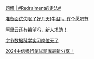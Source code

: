 [题解 | #Redraiment的走法#](https://www.nowcoder.com/discuss/605652052303179776?fromPut=jj-github&urlSource=extension-api)

[准备面试失眠了好几天[牛泪]，许个愿吧节](https://www.nowcoder.com/feed/main/detail/10cc54d51341442b91e935515ef685be?fromPut=jj-github&urlSource=extension-api)

[阿里云还有希望吗，新人求助！](https://www.nowcoder.com/feed/main/detail/8eef8a4a4bf94933919e00786927392d?fromPut=jj-github&urlSource=extension-api)

[字节数据科学实习岗位无了](https://www.nowcoder.com/feed/main/detail/d8179c634c114f11abec1ca0ca850f4b?fromPut=jj-github&urlSource=extension-api)

[2024中信银行笔试题库最新分享！](https://www.nowcoder.com/feed/main/detail/7f9ee1a5b85f475289edb6935f41c598?fromPut=jj-github&urlSource=extension-api)